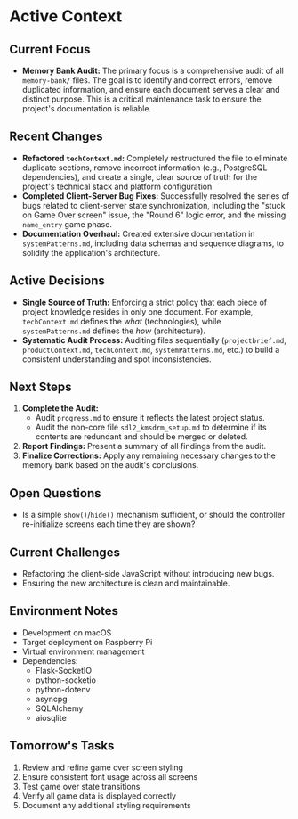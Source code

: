 # Active Context

## Current Focus

- **Memory Bank Audit:** The primary focus is a comprehensive audit of all `memory-bank/` files. The goal is to identify and correct errors, remove duplicated information, and ensure each document serves a clear and distinct purpose. This is a critical maintenance task to ensure the project's documentation is reliable.

## Recent Changes

- **Refactored `techContext.md`:** Completely restructured the file to eliminate duplicate sections, remove incorrect information (e.g., PostgreSQL dependencies), and create a single, clear source of truth for the project's technical stack and platform configuration.
- **Completed Client-Server Bug Fixes:** Successfully resolved the series of bugs related to client-server state synchronization, including the "stuck on Game Over screen" issue, the "Round 6" logic error, and the missing `name_entry` game phase.
- **Documentation Overhaul:** Created extensive documentation in `systemPatterns.md`, including data schemas and sequence diagrams, to solidify the application's architecture.

## Active Decisions

- **Single Source of Truth:** Enforcing a strict policy that each piece of project knowledge resides in only one document. For example, `techContext.md` defines the _what_ (technologies), while `systemPatterns.md` defines the _how_ (architecture).
- **Systematic Audit Process:** Auditing files sequentially (`projectbrief.md`, `productContext.md`, `techContext.md`, `systemPatterns.md`, etc.) to build a consistent understanding and spot inconsistencies.

## Next Steps

1. **Complete the Audit:**
   - Audit `progress.md` to ensure it reflects the latest project status.
   - Audit the non-core file `sdl2_kmsdrm_setup.md` to determine if its contents are redundant and should be merged or deleted.
2. **Report Findings:** Present a summary of all findings from the audit.
3. **Finalize Corrections:** Apply any remaining necessary changes to the memory bank based on the audit's conclusions.

## Open Questions

- Is a simple `show()`/`hide()` mechanism sufficient, or should the controller re-initialize screens each time they are shown?

## Current Challenges

- Refactoring the client-side JavaScript without introducing new bugs.
- Ensuring the new architecture is clean and maintainable.

## Environment Notes

- Development on macOS
- Target deployment on Raspberry Pi
- Virtual environment management
- Dependencies:
  - Flask-SocketIO
  - python-socketio
  - python-dotenv
  - asyncpg
  - SQLAlchemy
  - aiosqlite

## Tomorrow's Tasks

1. Review and refine game over screen styling
2. Ensure consistent font usage across all screens
3. Test game over state transitions
4. Verify all game data is displayed correctly
5. Document any additional styling requirements
